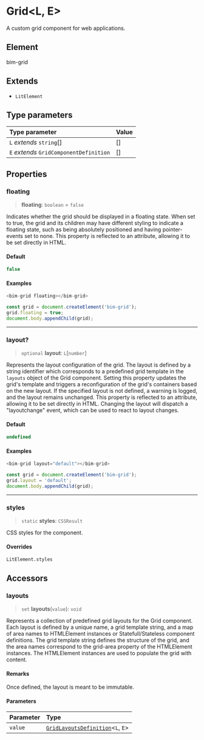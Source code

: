 # Grid\<L, E\>

A custom grid component for web applications.

## Element

bim-grid

## Extends

- `LitElement`

## Type parameters

| Type parameter | Value |
| :------ | :------ |
| `L` *extends* `string`[] | [] |
| `E` *extends* `GridComponentDefinition` | [] |

## Properties

### floating

> **floating**: `boolean` = `false`

Indicates whether the grid should be displayed in a floating state. When set to true, the grid and its children may have different styling to indicate a floating state, such as being absolutely positioned and having pointer-events set to none. This property is reflected to an attribute, allowing it to be set directly in HTML.

#### Default

```ts
false
```

#### Examples

```ts
<bim-grid floating></bim-grid>
```

```ts
const grid = document.createElement('bim-grid');
grid.floating = true;
document.body.appendChild(grid);
```

***

### layout?

> `optional` **layout**: `L`\[`number`\]

Represents the layout configuration of the grid. The layout is defined by a string identifier which corresponds to a predefined grid template in the `layouts` object of the Grid component. Setting this property updates the grid's template and triggers a reconfiguration of the grid's containers based on the new layout. If the specified layout is not defined, a warning is logged, and the layout remains unchanged. This property is reflected to an attribute, allowing it to be set directly in HTML. Changing the layout will dispatch a "layoutchange" event, which can be used to react to layout changes.

#### Default

```ts
undefined
```

#### Examples

```ts
<bim-grid layout="default"></bim-grid>
```

```ts
const grid = document.createElement('bim-grid');
grid.layout = 'default';
document.body.appendChild(grid);
```

***

### styles

> `static` **styles**: `CSSResult`

CSS styles for the component.

#### Overrides

`LitElement.styles`

## Accessors

### layouts

> `set` **layouts**(`value`): `void`

Represents a collection of predefined grid layouts for the Grid component.
Each layout is defined by a unique name, a grid template string, and a map of area names to HTMLElement instances or
Statefull/Stateless component definitions.
The grid template string defines the structure of the grid, and the area names correspond to the grid-area property of the HTMLElement instances.
The HTMLElement instances are used to populate the grid with content.

#### Remarks

Once defined, the layout is meant to be immutable.

#### Parameters

| Parameter | Type |
| :------ | :------ |
| `value` | [`GridLayoutsDefinition`](../type-aliases/GridLayoutsDefinition.md)\<`L`, `E`\> |
